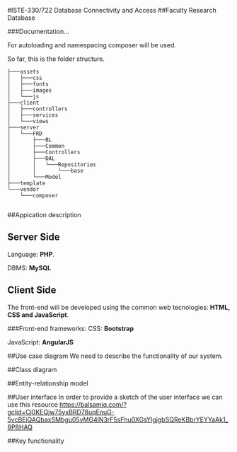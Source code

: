 #ISTE-330/722 Database Connectivity and Access
##Faculty Research Database

###Documentation...

For autoloading and namespacing composer will be used.

So far, this is the folder structure.
```
├───assets
│   ├───css
│   ├───fonts
│   ├───images
│   └───js
├───client
│   ├───controllers
│   ├───services
│   └───views
├───server
│   └───FRD
│       ├───BL
│       ├───Common
│       ├───Controllers
│       ├───DAL
│       │   └───Repositories
│       │       └───base
│       └───Model
├───template
└───vendor
    └───composer
    
```
##Appication description
 
## Server Side

Language: **PHP**.

DBMS: **MySQL**

## Client Side

The front-end will be developed using the common web tecnologies: **HTML, CSS and JavaScript**.

###Front-end frameworks:
CSS: **Bootstrap**

JavaScript: **AngularJS**

##Use case diagram
We need to describe the functionality of our system.

##Class diagram


##Entity-relationship model

##User interface
In order to provide a sketch of the user interface we can use this resource https://balsamiq.com/?gclid=Cj0KEQjw75yxBRD78uqEnuG-5vcBEiQAQbaxSMbgu05vMG4lN3rF5sFhu0XGsYIgjgbSQReKBbrYEYYaAk1_8P8HAQ

##Key functionality